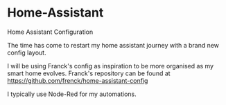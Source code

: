 # Home-Assistant
Home Assistant Configuration

The time has come to restart my home assistant journey with a brand new config layout.

I will be using Franck's config as inspiration to be more organised as my smart home evolves. Franck's repository can be found at https://github.com/frenck/home-assistant-config

I typically use Node-Red for my automations.

